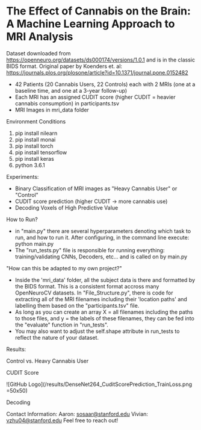 # The Effect of Cannabis on the Brain: A Machine Learning Approach to MRI Analysis

Dataset downloaded from https://openneuro.org/datasets/ds000174/versions/1.0.1 and is in the classic BIDS format. Original paper by Koenders et. al: https://journals.plos.org/plosone/article?id=10.1371/journal.pone.0152482
  - 42 Patients (20 Cannabis Users, 22 Controls) each with 2 MRIs (one at a baseline time, and one at a 3-year follow-up)
  - Each MRI has an assigned CUDIT score (higher CUDIT = heavier cannabis consumption) in participants.tsv
  - MRI Images in mri_data folder

Environment Conditions
  1. pip install nilearn
  2. pip install monai
  3. pip install torch
  4. pip install tensorflow
  5. pip install keras
  6. python 3.6.1
 
 Experiments: 
  - Binary Classification of MRI images as "Heavy Cannabis User" or "Control"
  - CUDIT score prediction (higher CUDIT -> more cannabis use)
  - Decoding Voxels of High Predictive Value
 
 How to Run? 
  - in "main.py" there are several hyperparameters denoting which task to run, and how to run it. After configuring, in the command line execute: python main.py
  - The "run_tests.py" file is responsible for running everything: training/validating CNNs, Decoders, etc... and is called on by main.py
 
 "How can this be adapted to my own project?"
  - Inside the 'mri_data' folder, all the subject data is there and formatted by the BIDS format. This is a consistent format accross many OpenNeuroCV datasets. In "File_Structure.py", there is code for extracting all of the MRI filenames including their 'location paths' and labelling them based on the "participants.tsv" file. 
  - As long as you can create an array X = all filenames including the paths to those files, and y = the labels of these filenames, they can be fed into the "evaluate" function in "run_tests". 
  - You may also want to adjust the self.shape attribute in run_tests to reflect the nature of your dataset. 

Results:

Control vs. Heavy Cannabis User

CUDIT Score

![GitHub Logo](/results/DenseNet264_CuditScorePrediction_TrainLoss.png =50x50)

Decoding

Contact Information: 
Aaron: sosaar@stanford.edu
Vivian: vzhu04@stanford.edu
Feel free to reach out!


